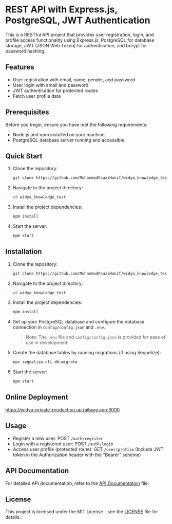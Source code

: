# REST API with Express.js, PostgreSQL, JWT Authentication

This is a RESTful API project that provides user registration, login, and profile access functionality using Express.js, PostgreSQL for database storage, JWT (JSON Web Token) for authentication, and bcrypt for password hashing.

## Features

- User registration with email, name, gender, and password
- User login with email and password
- JWT authentication for protected routes
- Fetch user profile data

## Prerequisites

Before you begin, ensure you have met the following requirements:

- Node.js and npm installed on your machine.
- PostgreSQL database server running and accessible.

## Quick Start
1. Clone the repository:

   ```bash
   git clone https://github.com/MuhammadFauziHanif/widya_knowledge_test.git
   ```

2. Navigate to the project directory:

   ```bash
   cd widya_knowledge_test
   ```

3. Install the project dependencies:

   ```bash
   npm install
   ```

3. Start the server:

   ```bash
   npm start
   ```

## Installation

1. Clone the repository:

   ```bash
   git clone https://github.com/MuhammadFauziHanif/widya_knowledge_test.git
   ```

2. Navigate to the project directory:

   ```bash
   cd widya_knowledge_test
   ```

3. Install the project dependencies:

   ```bash
   npm install
   ```

4. Set up your PostgreSQL database and configure the database connection in `config/config.json` and `.env`.

   > Note: The `.env` file and `config/config.json` is provided for ease of use in development.

5. Create the database tables by running migrations (if using Sequelize):

   ```bash
   npx sequelize-cli db:migrate
   ```

6. Start the server:

   ```bash
   npm start
   ```

## Online Deployment
https://widya-private-production.up.railway.app:3000

## Usage

- Register a new user: POST `/auth/register`
- Login with a registered user: POST `/auth/login`
- Access user profile (protected route): GET `/user/profile` (Include JWT token in the Authorization header with the "Bearer" scheme)

## API Documentation

For detailed API documentation, refer to the [API Documentation](docs/api-documentation.md) file.

## License

This project is licensed under the MIT License - see the [LICENSE](LICENSE) file for details.